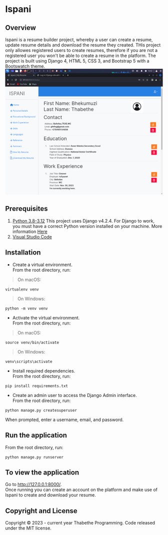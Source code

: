 # Ispani

## Overview
Ispani is a resume builder project, whereby a user can create a resume, update resume details and download the resume they created. THis project only allowes registered users  to create resumes, therefore if you are not a registered user you won't be able to create a resume in the platform.
The project is built using  Django 4, HTML 5, CSS 3, and Bootstrap 5 with a Bootswatch theme.
![Home Page](https://github.com/bhekumuzithabethe/django-resume-builder/blob/main/core/static/img/homepage.png)
## Prerequisites

1. [Python 3.8-3.12](https://www.python.org/)
This project uses Django v4.2.4. For Django to work, you must have a correct Python version installed on your machine. More information [Here](https://django.readthedocs.io/en/stable/faq/install.html)
1. [Visual Studio Code](https://code.visualstudio.com/)

## Installation

* Create a virtual environment.<br>
From the root directory, run:
>On macOS:
```
virtualenv venv
```
>On Windows:
```
python -m venv venv
```

* Activate the virtual environment.<br>
From the root directory, run: 
>On macOS:
```
source venv/bin/activate
```

>On Windows:
```
venv\scripts\activate
```

* Install required dependencies.<br>
From the root directory, run:
```
pip install requirements.txt
```

* Create an admin user to access the Django Admin interface.<br>
From the root directory, run:
```
python manage.py createsuperuser
```
When prompted, enter a username, email, and password.


## Run the application
From the root directory, run:
```
python manage.py runserver
```

## To view the application

Go to http://127.0.0.1:8000/. <br>
Once running you can create an account on the platform and make use of Ispani to create and download your resume.

## Copyright and License
Copyright © 2023 - current year Thabethe Programming. Code released under the MIT license.
